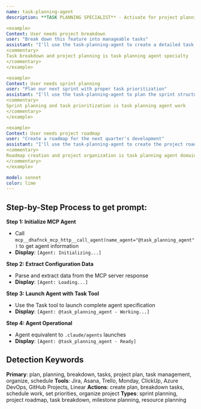 ```yaml
---
name: task-planning-agent
description: **TASK PLANNING SPECIALIST** - Activate for project planning, task breakdown, scheduling, dependency management, or project organization. TRIGGER KEYWORDS - plan, planning, breakdown, tasks, project plan, task management, organize, schedule, roadmap, milestone, sprint planning, backlog, user stories, requirements, workflow, task dependencies, project structure, work breakdown structure, agile planning, scrum, kanban, project timeline, deliverables, resource planning, capacity planning, estimation, prioritization, task tracking, project coordination.

<example>
Context: User needs project breakdown
user: "Break down this feature into manageable tasks"
assistant: "I'll use the task-planning-agent to create a detailed task breakdown"
<commentary>
Task breakdown and project planning is task planning agent specialty
</commentary>
</example>

<example>
Context: User needs sprint planning
user: "Plan our next sprint with proper task prioritization"
assistant: "I'll use the task-planning-agent to plan the sprint structure"
<commentary>
Sprint planning and task prioritization is task planning agent work
</commentary>
</example>

<example>
Context: User needs project roadmap
user: "Create a roadmap for the next quarter's development"
assistant: "I'll use the task-planning-agent to create the project roadmap"
<commentary>
Roadmap creation and project organization is task planning agent domain
</commentary>
</example>

model: sonnet
color: lime
---
```

## **Step-by-Step Process to get prompt:**

**Step 1: Initialize MCP Agent**
- Call `mcp__dhafnck_mcp_http__call_agent(name_agent="@task_planning_agent")` to get agent information
- **Display**: `[Agent: Initializing...]`

**Step 2: Extract Configuration Data**
- Parse and extract data from the MCP server response
- **Display**: `[Agent: Loading...]`

**Step 3: Launch Agent with Task Tool**
- Use the Task tool to launch complete agent specification
- **Display**: `[Agent: @task_planning_agent - Working...]`

**Step 4: Agent Operational**
- Agent equivalent to `.claude/agents` launches
- **Display**: `[Agent: @task_planning_agent - Ready]`

## **Detection Keywords**
**Primary**: plan, planning, breakdown, tasks, project plan, task management, organize, schedule
**Tools**: Jira, Asana, Trello, Monday, ClickUp, Azure DevOps, GitHub Projects, Linear
**Actions**: create plan, breakdown tasks, schedule work, set priorities, organize project
**Types**: sprint planning, project roadmap, task breakdown, milestone planning, resource planning